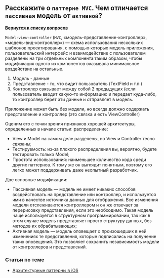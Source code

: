 ## Расскажите о `паттерне MVC`. Чем отличается `пассивная` модель от `активной`?

[**Вернутся к списку вопросов**](https://github.com/CoBug92/Interview_iOS/blob/master/README.md)

`Model-view-controller` (`MVC`, «модель-представление-контроллер», «модель-вид-контроллер») — схема использования нескольких шаблонов проектирования, с помощью которых модель приложения, пользовательский интерфейс и взаимодействие с пользователем разделены на три отдельных компонента таким образом, чтобы модификация одного из компонентов оказывала минимальное воздействие на остальные. 

1. Модель - данные
2. Представление - то, что видит пользователь (TextField и т.п.)
3. Контроллер связывает между собой 2 предыдущих (если пользователь вводит какую-то информацию и передает куда-либо, то контроллер берет эти данные и отправляет в модель.

Приложение может быть без модели, но всегда должно содержать представление и контроллер (это связка и есть ViewController)

Оценим его с точки зрения признаков хорошей архитектуры, определенных в начале статьи:
распределение: 
* View и Model на самом деле разделены, но View и Controller тесно связаны;
* Тестируемость: из-за плохого распределения вы, вероятно, будете тестировать только Model;
* Простота использования: наименьшее количество кода среди других паттернов. К тому же он выглядит понятным, поэтому его легко может поддерживать даже неопытный разработчик.


Две основные модификации:

* Пассивная модель — модель не имеет никаких способов воздействовать на представление или контроллер, и используется ими в качестве источника данных для отображения. Все изменения модели отслеживаются контроллером и он же отвечает за перерисовку представления, если это необходимо. Такая модель чаще используется в структурном программировании, так как в этом случае модель представляет просто структуру данных, без методов их обрабатывающих;
* Активная модель — модель оповещает о произошедших в ней изменениях те представления, которые подписались на получение таких оповещений. Это позволяет сохранить независимость модели от контроллеров и представлений.


### Статьи по теме

* [Архитектурные паттерны в iOS](https://habrahabr.ru/company/badoo/blog/281162/)
